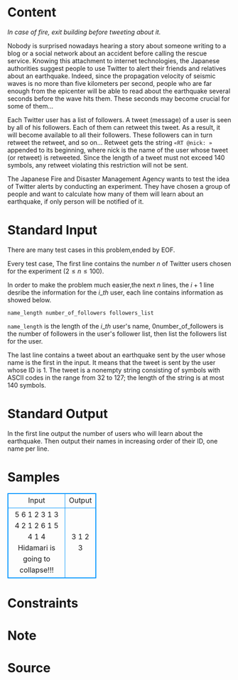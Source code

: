 
# Content

<p class="text-right"><i>In case of fire, exit building before tweeting about it.</i></p>

Nobody is surprised nowadays hearing a story about someone writing to a blog or a social network about an accident before calling the rescue service. Knowing this attachment to internet technologies, the Japanese authorities suggest people to use Twitter to alert their friends and relatives about an earthquake. Indeed, since the propagation velocity of seismic waves is no more than five kilometers per second, people who are far enough from the epicenter will be able to read about the earthquake several seconds before the wave hits them. These seconds may become crucial for some of them…

Each Twitter user has a list of followers. A tweet (message) of a user is seen by all of his followers. Each of them can retweet this tweet. As a result, it will become available to all their followers. These followers can in turn retweet the retweet, and so on… Retweet gets the string `«RT @nick: »` appended to its beginning, where nick is the name of the user whose tweet (or retweet) is retweeted. Since the length of a tweet must not exceed 140 symbols, any retweet violating this restriction will not be sent.

The Japanese Fire and Disaster Management Agency wants to test the idea of Twitter alerts by conducting an experiment. They have chosen a group of people and want to calculate how many of them will learn about an earthquake, if only person will be notified of it.

# Standard Input

There are many test cases in this problem,ended by EOF.

Every test case, The first line contains the number $n$ of Twitter users chosen for the experiment ($2\leq n \leq 100$). 

In order to make the problem much easier,the next $n$ lines, the $i+1$ line desribe the information for the $i\_{th}$ user, each line contains information as showed below.
```
name_length number_of_followers followers_list
```

`name_length` is the length of the $i\_{th}$ user's name, 0number_of_followers is the number of followers in the user's follower list, then list the followers list for the user.

The last line contains a tweet about an earthquake sent by the user whose name is the first in the input. It means that the tweet is sent by the user whose ID is $1$. The tweet is a nonempty string consisting of symbols with ASCII codes in the range from $32$ to $127$; the length of the string is at most $140$ symbols.

# Standard Output

In the first line output the number of users who will learn about the earthquake. Then output their names in increasing order of their ID, one name per line.

# Samples

<style>
        table,table tr th, table tr td { border:1px solid #0094ff; }
        table { width: 200px; min-height: 25px; line-height: 25px; text-align: center; border-collapse: collapse;}   
    </style>
<table>
	<tr>
		<td>Input</td>
		<td>Output</td>
	</tr>
<tr><td>5
6 1 2
3 1 3
4 2 1 2
6 1 5
4 1 4
Hidamari is going to collapse!!!</td><td>3
1
2
3</td></tr></table>


# Constraints



# Note



# Source


